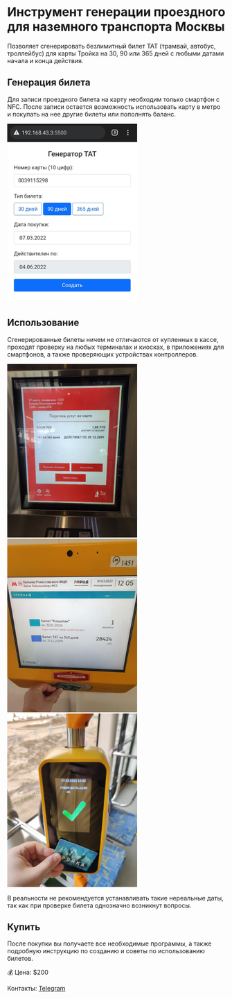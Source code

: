 # Инструмент генерации проездного для наземного транспорта Москвы

Позволяет сгенерировать безлимитный билет ТАТ (трамвай, автобус, троллейбус) для карты Тройка на 30, 90 или 365 дней с любыми датами начала и конца действия.


## Генерация билета

Для записи проездного билета на карту необходим только смартфон с NFC. После записи остается возможность использовать карту в метро и покупать на нее другие билеты или пополнять баланс.

<img src="img/interface.jpeg" width="300px">


## Использование

Сгенерированные билеты ничем не отличаются от купленных в кассе, проходят проверку на любых терминалах и киосках, в приложениях для смартфонов, а также проверяющих устройствах контроллеров.

<img src="img/tat1.jpeg" width="300px">
<img src="img/tat2.jpeg" width="300px">
<img src="img/tat3.jpeg" width="300px">

В реальности не рекомендуется устанавливать такие нереальные даты, так как при проверке билета однозначно возникнут вопросы.


## Купить

После покупки вы получаете все необходимые программы, а также подробную инструкцию по созданию и советы по использованию билетов.

:moneybag: Цена: $200

Контакты: <a href="https://t.me/dedol">Telegram</a>
